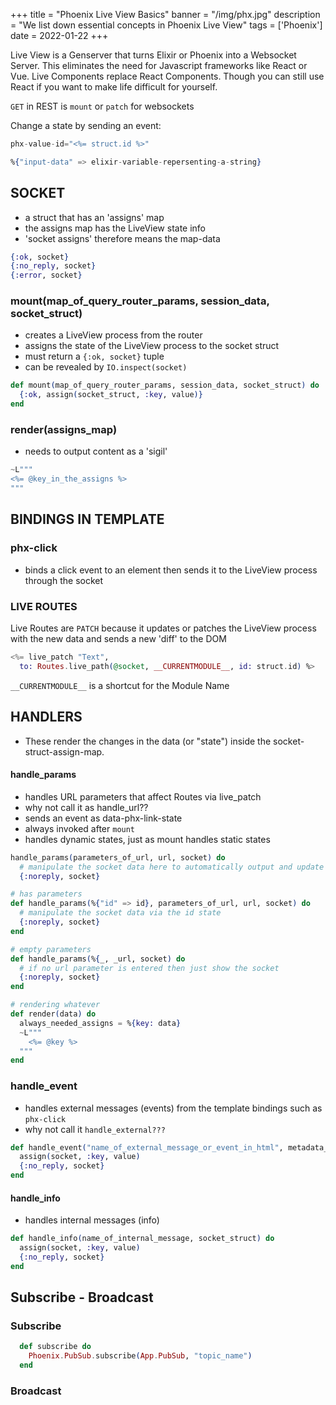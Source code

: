 +++
title = "Phoenix Live View Basics"
banner = "/img/phx.jpg"
description = "We list down essential concepts in Phoenix Live View"
tags = ['Phoenix']
date = 2022-01-22
+++

Live View is a Genserver that turns Elixir or Phoenix into a Websocket Server. This eliminates the need for Javascript frameworks like React or Vue. Live Components replace React Components. Though you can still use React if you want to make life difficult for yourself. 

`GET` in REST is `mount` or `patch` for websockets

Change a state by sending an event:

``` elixir
phx-value-id="<%= struct.id %>"
```
``` elixir
%{"input-data" => elixir-variable-repersenting-a-string}
```

## SOCKET

- a struct that has an 'assigns' map 
- the assigns map has the LiveView state info
- 'socket assigns' therefore means the map-data

``` elixir
{:ok, socket}
{:no_reply, socket}
{:error, socket}
```


### mount(map_of_query_router_params, session_data, socket_struct)

- creates a LiveView process from the router
- assigns the state of the LiveView process to the socket struct
- must return a `{:ok, socket}` tuple
- can be revealed by `IO.inspect(socket)`

``` elixir
def mount(map_of_query_router_params, session_data, socket_struct) do
  {:ok, assign(socket_struct, :key, value)}
end
```


### render(assigns_map)

- needs to output content as a 'sigil'

``` elixir
~L"""
<%= @key_in_the_assigns %>
"""
```





## BINDINGS IN TEMPLATE

### phx-click

- binds a click event to an element then sends it to the LiveView process through the socket 





### LIVE ROUTES

Live Routes are `PATCH` because it updates or patches the LiveView process with the new data and sends a new 'diff' to the DOM

``` elixir
<%= live_patch "Text", 
  to: Routes.live_path(@socket, __CURRENTMODULE__, id: struct.id) %>
```

`__CURRENTMODULE__` is a shortcut for the Module Name




## HANDLERS

- These render the changes in the data (or "state") inside the socket-struct-assign-map. 


#### handle_params

- handles URL parameters that affect Routes via live_patch
- why not call it as handle_url??
- sends an event as data-phx-link-state
- always invoked after `mount`
- handles dynamic states, just as mount handles static states

``` elixir
handle_params(parameters_of_url, url, socket) do 
  # manipulate the socket data here to automatically output and update the view
  {:noreply, socket}
```


``` elixir
# has parameters
def handle_params(%{"id" => id}, parameters_of_url, url, socket) do 
  # manipulate the socket data via the id state
  {:noreply, socket}
end

# empty parameters
def handle_params(%{_, _url, socket) do
  # if no url parameter is entered then just show the socket
  {:noreply, socket}
end

# rendering whatever
def render(data) do
  always_needed_assigns = %{key: data}
  ~L"""
    <%= @key %>
  """
end
```




### handle_event

- handles external messages (events) from the template bindings such as `phx-click`
- why not call it `handle_external???`

``` elixir
def handle_event("name_of_external_message_or_event_in_html", metadata_about_the_event, socket_struct) do
  assign(socket, :key, value)
  {:no_reply, socket}
end 
```



#### handle_info

- handles internal messages (info) 

``` elixir
def handle_info(name_of_internal_message, socket_struct) do
  assign(socket, :key, value)
  {:no_reply, socket}
end 
```




## Subscribe - Broadcast

### Subscribe 

``` elixir
  def subscribe do
    Phoenix.PubSub.subscribe(App.PubSub, "topic_name")
  end
```

### Broadcast

